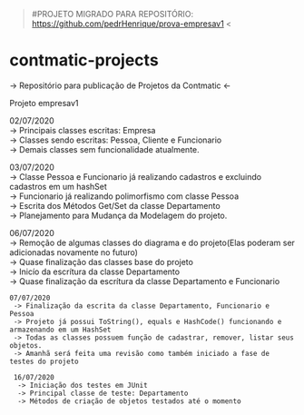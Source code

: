 > #PROJETO MIGRADO PARA REPOSITÓRIO: https://github.com/pedrHenrique/prova-empresav1 < 

# contmatic-projects
-> Repositório para publicação de Projetos da Contmatic &lt;-

Projeto empresav1 <p>
  02/07/2020 <br>
  -> Principais classes escritas: Empresa<br>
  -> Classes sendo escritas: Pessoa, Cliente e Funcionario<br>
  -> Demais classes sem funcionalidade atualmente.<br>
  
  03/07/2020<br>
   -> Classe Pessoa e Funcionario já realizando cadastros e excluindo cadastros em um hashSet<br>
   -> Funcionario já realizando polimorfismo com classe Pessoa<br>
   -> Escrita dos Métodos Get/Set da classe Departamento<br>
   -> Planejamento para Mudança da Modelagem do projeto.<br>
   
   06/07/2020<br>
    -> Remoção de algumas classes do diagrama e do projeto(Elas poderam ser adicionadas novamente no futuro)<br>
    -> Quase finalização das classes base do projeto<br>
    -> Inicío da escrítura da classe Departamento<br>
    -> Quase finalização da escrítura da classe Departamento e Funcionario<br>
    
    07/07/2020
     -> Finalização da escrita da classe Departamento, Funcionario e Pessoa
     -> Projeto já possui ToString(), equals e HashCode() funcionando e armazenando em um HashSet
     -> Todas as classes possuem função de cadastrar, remover, listar seus objetos. 
     -> Amanhã será feita uma revisão como também iniciado a fase de testes do projeto
      
     16/07/2020
      -> Iniciação dos testes em JUnit
      -> Principal classe de teste: Departamento
      -> Métodos de criação de objetos testados até o momento 

